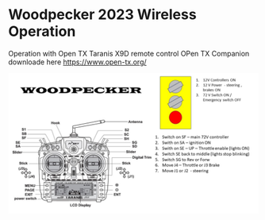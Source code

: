 # Woodpecker 2023 Wireless Operation

Operation with Open TX Taranis X9D remote control
OPen TX Companion downloade here https://www.open-tx.org/


![Screenshot](/images/WoodpeckerTaranisOperations.jpg)
